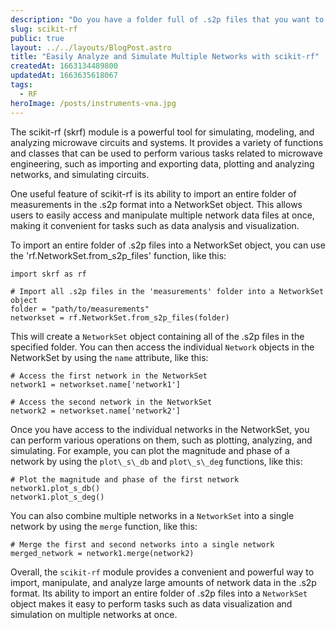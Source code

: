```yaml
---
description: "Do you have a folder full of .s2p files that you want to analyze and simulate? Check out this quick tutorial on using the scikit-rf module to import and manipulate your data, making it easy to work with multiple networks at once."
slug: scikit-rf
public: true
layout: ../../layouts/BlogPost.astro
title: "Easily Analyze and Simulate Multiple Networks with scikit-rf"
createdAt: 1663134489800
updatedAt: 1663635618067
tags:
  - RF
heroImage: /posts/instruments-vna.jpg
---
```


The scikit-rf (skrf) module is a powerful tool for simulating, modeling, and analyzing microwave circuits and systems. It provides a variety of functions and classes that can be used to perform various tasks related to microwave engineering, such as importing and exporting data, plotting and analyzing networks, and simulating circuits.

One useful feature of scikit-rf is its ability to import an entire folder of measurements in the .s2p format into a NetworkSet object. This allows users to easily access and manipulate multiple network data files at once, making it convenient for tasks such as data analysis and visualization.

To import an entire folder of .s2p files into a NetworkSet object, you can use the 'rf.NetworkSet.from\_s2p\_files' function, like this:
```
import skrf as rf

# Import all .s2p files in the 'measurements' folder into a NetworkSet object
folder = "path/to/measurements"
networkset = rf.NetworkSet.from_s2p_files(folder)
```
This will create a `NetworkSet` object containing all of the .s2p files in the specified folder. You can then access the individual `Network` objects in the NetworkSet by using the `name` attribute, like this:
```
# Access the first network in the NetworkSet
network1 = networkset.name['network1']

# Access the second network in the NetworkSet
network2 = networkset.name['network2']
```
Once you have access to the individual networks in the NetworkSet, you can perform various operations on them, such as plotting, analyzing, and simulating. For example, you can plot the magnitude and phase of a network by using the `plot\_s\_db` and `plot\_s\_deg` functions, like this:

```
# Plot the magnitude and phase of the first network
network1.plot_s_db()
network1.plot_s_deg()
```
You can also combine multiple networks in a `NetworkSet` into a single network by using the `merge` function, like this:
```
# Merge the first and second networks into a single network
merged_network = network1.merge(network2)
```
Overall, the `scikit-rf` module provides a convenient and powerful way to import, manipulate, and analyze large amounts of network data in the .s2p format. Its ability to import an entire folder of .s2p files into a `NetworkSet` object makes it easy to perform tasks such as data visualization and simulation on multiple networks at once.
